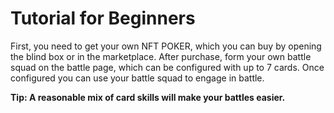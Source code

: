 # Tutorial for Beginners
First, you need to get your own NFT POKER, which you can buy by opening the blind box or in the marketplace. After purchase, form your own battle squad on the battle page, which can be configured with up to 7 cards. Once configured you can use your battle squad to engage in battle.

**Tip: A reasonable mix of card skills will make your battles easier.**
